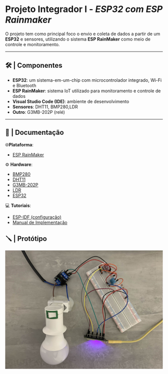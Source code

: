 # Projeto Integrador I - _ESP32 com ESP Rainmaker_

O projeto tem como principal foco o envio e coleta de dados a partir de um **ESP32** e sensores, utilizando o sistema **ESP RainMaker** como meio de controle e monitoramento.

---

## 🛠️ | Componentes

- **ESP32**: um sistema-em-um-chip com microcontrolador integrado, Wi-Fi e Bluetooth
- **ESP RainMaker**: sistema IoT utilizado para monitoramento e controle de dados
- **Visual Studio Code (IDE)**: ambiente de desenvolvimento
- **Sensores**: DHT11, BMP280,LDR
- **Outro**: G3MB-202P (relé)

---

## 📖 | Documentação

🌐**Plataforma**:
- [ESP RainMaker](ESPRainMaker.md)
  
⚙️ **Hardware**:
- [BMP280](BMP280.md)
- [DHT11](DHT11.md)
- [G3MB-202P](G3MB-202P.md)
- [LDR](LDR.md)
- [ESP32](ESP32.md)

💻 **Tutoriais**:
- [ESP-IDF (configuração)](IDECONFIG.md)
- [Manual de Implementação](MANUAL.md)


## 🪛 | Protótipo 

</p>
  <img src = "img/prototipo.jpg">
</p>
